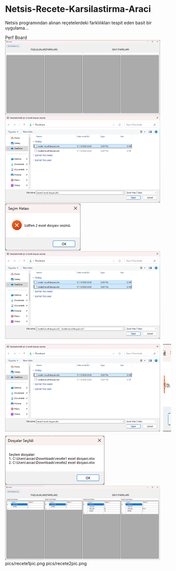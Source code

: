 # Netsis-Recete-Karsilastirma-Araci
Netsis programından alınan reçetelerdeki farklılıkları tespit eden basit bir uygulama...

Perf Board
![](pics/appPic1.png)
![](pics/appPic3.png)
![](pics/appPic4.png)
![](pics/appPic5.png)
<div style="display: flex; gap: 10px;">
    <img src="pics/appPic3.png" alt="Görsel 1" width="800"/>
    <img src="pics/appPic4.png" alt="Görsel 2" width="26"/>
</div>

![](pics/appPic6.png)
![](pics/appPic7.png)
pics/recete1pic.png
pics/recete2pic.png